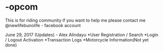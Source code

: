 # -opcom
This is for riding community 
if you want to help me please contact me @newlifebunolife - facebook account

June 29, 2017 (Updates) - Alex Alindayu
*User Registration / Search
*Login / Logout Activation
*Transaction Logs
*Motorcycle Information(Not yet done)